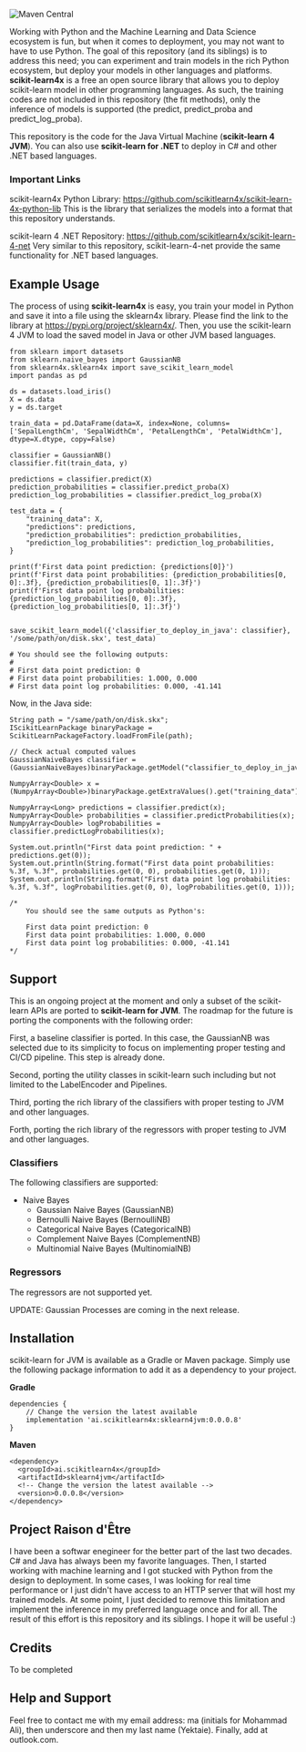 ![Maven Central](https://img.shields.io/maven-central/v/ai.scikitlearn4x/sklearn4jvm)

Working with Python and the Machine Learning and Data Science ecosystem is fun, but
when it comes to deployment, you may not want to have to use Python. The goal of this
repository (and its siblings) is to address this need; you can experiment and train models in the rich
Python ecosystem, but deploy your models in other languages and platforms.
**scikit-learn4x** is a free an open source library that allows you to deploy
scikit-learn model in other programming languages. As such, the training codes are not
included in this repository (the fit methods), only the inference of models is
supported (the predict, predict_proba and predict_log_proba).

This repository is the code for the Java Virtual Machine (**scikit-learn 4 JVM**).
You can also use **scikit-learn for .NET** to deploy in C# and other .NET based
languages.

### Important Links

scikit-learn4x Python Library: https://github.com/scikitlearn4x/scikit-learn-4x-python-lib
This is the library that serializes the models into a format that this repository understands.

scikit-learn 4 .NET Repository: https://github.com/scikitlearn4x/scikit-learn-4-net
Very similar to this repository, scikit-learn-4-net provide the same functionality for .NET
based languages.

## Example Usage

The process of using **scikit-learn4x** is easy, you train your model in Python and
save it into a file using the sklearn4x library. Please find the link to the library
at https://pypi.org/project/sklearn4x/. Then, you use the scikit-learn 4 JVM to load
the saved model in Java or other JVM based languages.

```
from sklearn import datasets
from sklearn.naive_bayes import GaussianNB
from sklearn4x.sklearn4x import save_scikit_learn_model
import pandas as pd

ds = datasets.load_iris()
X = ds.data
y = ds.target

train_data = pd.DataFrame(data=X, index=None, columns=['SepalLengthCm', 'SepalWidthCm', 'PetalLengthCm', 'PetalWidthCm'], dtype=X.dtype, copy=False)

classifier = GaussianNB()
classifier.fit(train_data, y)

predictions = classifier.predict(X)
prediction_probabilities = classifier.predict_proba(X)
prediction_log_probabilities = classifier.predict_log_proba(X)

test_data = {
    "training_data": X,
    "predictions": predictions,
    "prediction_probabilities": prediction_probabilities,
    "prediction_log_probabilities": prediction_log_probabilities,
}

print(f'First data point prediction: {predictions[0]}')
print(f'First data point probabilities: {prediction_probabilities[0, 0]:.3f}, {prediction_probabilities[0, 1]:.3f}')
print(f'First data point log probabilities: {prediction_log_probabilities[0, 0]:.3f}, {prediction_log_probabilities[0, 1]:.3f}')


save_scikit_learn_model({'classifier_to_deploy_in_java': classifier}, '/some/path/on/disk.skx', test_data)

# You should see the following outputs:
#
# First data point prediction: 0
# First data point probabilities: 1.000, 0.000
# First data point log probabilities: 0.000, -41.141
```

Now, in the Java side:

```
String path = "/same/path/on/disk.skx";
IScikitLearnPackage binaryPackage = ScikitLearnPackageFactory.loadFromFile(path);

// Check actual computed values
GaussianNaiveBayes classifier = (GaussianNaiveBayes)binaryPackage.getModel("classifier_to_deploy_in_java");

NumpyArray<Double> x = (NumpyArray<Double>)binaryPackage.getExtraValues().get("training_data");

NumpyArray<Long> predictions = classifier.predict(x);
NumpyArray<Double> probabilities = classifier.predictProbabilities(x);
NumpyArray<Double> logProbabilities = classifier.predictLogProbabilities(x);

System.out.println("First data point prediction: " + predictions.get(0));
System.out.println(String.format("First data point probabilities: %.3f, %.3f", probabilities.get(0, 0), probabilities.get(0, 1)));
System.out.println(String.format("First data point log probabilities: %.3f, %.3f", logProbabilities.get(0, 0), logProbabilities.get(0, 1)));

/*
    You should see the same outputs as Python's:

    First data point prediction: 0
    First data point probabilities: 1.000, 0.000
    First data point log probabilities: 0.000, -41.141
*/
```

## Support

This is an ongoing project at the moment and only a subset of the scikit-learn APIs
are ported to **scikit-learn for JVM**. The roadmap for the future is porting the
components with the following order:

First, a baseline classifier is ported. In this case, the GaussianNB was selected due
to its simplicity to focus on implementing proper testing and CI/CD pipeline. This step
is already done.

Second, porting the utility classes in scikit-learn such including but not limited to
the LabelEncoder and Pipelines.

Third, porting the rich library of the classifiers with proper testing to JVM and
other languages.

Forth, porting the rich library of the regressors with proper testing to JVM and
other languages.

### Classifiers

The following classifiers are supported:

* Naive Bayes
    - Gaussian Naive Bayes (GaussianNB)
    - Bernoulli Naive Bayes (BernoulliNB)
    - Categorical Naive Bayes (CategoricalNB)
    - Complement Naive Bayes (ComplementNB)
    - Multinomial Naive Bayes (MultinomialNB)

### Regressors

The regressors are not supported yet.

UPDATE: Gaussian Processes are coming in the next release.

## Installation

scikit-learn for JVM is available as a Gradle or Maven package. Simply use the following
package information to add it as a dependency to your project.

**Gradle**
```
dependencies {
    // Change the version the latest available
    implementation 'ai.scikitlearn4x:sklearn4jvm:0.0.0.8'
}
```

**Maven**
```
<dependency>
  <groupId>ai.scikitlearn4x</groupId>
  <artifactId>sklearn4jvm</artifactId>
  <!-- Change the version the latest available -->
  <version>0.0.0.8</version>
</dependency>
```

## Project Raison d'Être

I have been a softwar enegineer for the better part of the last two decades. C# and 
Java has always been my favorite languages. Then, I started working with machine 
learning and I got stucked with Python from the design to deployment. In some cases,
I was looking for real time performance or I just didn't have access to an HTTP server
that will host my trained models. At some point, I just decided to remove this limitation 
and implement the inference in my preferred language once and for all. The result of this
effort is this repository and its siblings. I hope it will be useful :) 

## Credits

To be completed

## Help and Support

Feel free to contact me with my email address:
ma (initials for Mohammad Ali), then underscore and then my last name (Yektaie). Finally,
add at outlook.com.

